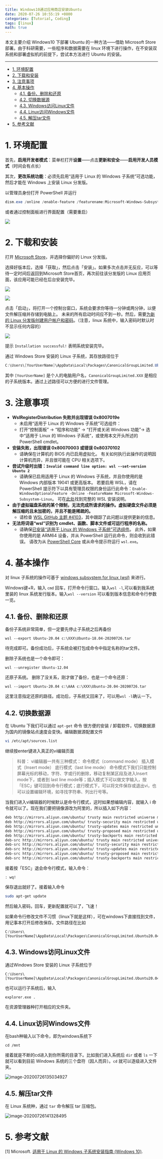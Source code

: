 ```yaml
---
title: Windows10通过应用商店安装Ubuntu
date: 2020-07-26 10:55:19 +0800
categories: [Tutorial, Coding]
tags: [linux]
math: true
---
```


本文主要介绍 Windows10 下部署 Ubuntu 的一种方法——借助 Microsoft Store 部署。由于科研需要，一些程序和数据需要在 linux 环境下进行操作，在不安装双系统和部署虚拟机的前提下，尝试本方法进行 Ubuntu 的安装。

<!--more-->

---

- [1. 环境配置](#1-环境配置)
- [2. 下载和安装](#2-下载和安装)
- [3. 注意事项](#3-注意事项)
- [4. 基本操作](#4-基本操作)
  - [4.1. 备份、删除和还原](#41-备份删除和还原)
  - [4.2. 切换数据源](#42-切换数据源)
  - [4.3. Windows访问Linux文件](#43-windows访问linux文件)
  - [4.4. Linux访问Windows文件](#44-linux访问windows文件)
  - [4.5. 解压tar文件](#45-解压tar文件)
- [5. 参考文献](#5-参考文献)

# 1. 环境配置

首先，**启用开发者模式**：菜单栏打开**设置**——点击**更新和安全**——**启用开发人员模式**（时间会有点长）

其次，**更改系统功能**：必须先启用“适用于 Linux 的 Windows 子系统”可选功能，然后才能在 Windows 上安装 Linux 分发版。

以管理员身份打开 PowerShell 并运行

```powershell
dism.exe /online /enable-feature /featurename:Microsoft-Windows-Subsystem-Linux /all /norestart
```

或者通过控制面板进行界面配置（需要重启）

![](../assets/img/postsimg/20200726/1.jpg)

# 2. 下载和安装

打开 [Microsoft Store](https://aka.ms/wslstore)，并选择你偏好的 Linux 分发版。

选择好版本后，选择「获取」，然后点击「安装」。如果多次点击并无反应，可以等待一定时间后返回到Microsoft Store首页，再次前往该分发版的 Linux 应用页面，该应用可能已经在后台安装完毕。

![](../assets/img/postsimg/20200726/2.jpg)

![](../assets/img/postsimg/20200726/3.jpg)

点击「启动」，将打开一个控制台窗口，系统会要求你等待一分钟或两分钟，以便文件解压缩并存储到电脑上。 未来的所有启动时间应不到一秒。然后，需要[为新的 Linux 分发版创建用户帐户和密码](https://docs.microsoft.com/zh-cn/windows/wsl/user-support)。（注意，linux 系统中，输入密码时默认时不显示任何内容的）

![](../assets/img/postsimg/20200726/4.jpg)

提示 `Installation successful!` 表明系统安装完毕。

通过 Windows Store 安装的 Linux 子系统，其存放路径位于

```powershell
C:\Users\[YourUserName]\AppData\Local\Packages\CanonicalGroupLimited.Ubuntu20.04onWindows_79rhkp1fndgsc\LocalState\rootfs
```

其中 `[YourUserName]` 是个人的电脑用户名，`CanonicalGroupLimited.XXX` 是相应的子系统版本。通过上述路径可以方便的进行文件管理。

# 3. 注意事项

- **WslRegisterDistribution 失败并出现错误 0x8007019e**
  - 未启用“适用于 Linux 的 Windows 子系统”可选组件：
  - 打开“控制面板” -> “程序和功能” -> “打开或关闭 Windows 功能”-> 选中“适用于 Linux 的 Windows 子系统”，或使用本文开头所述的 PowerShell cmdlet。
- **安装失败，出现错误 0x80070003 或错误 0x80370102**
  - 请确保在计算机的 BIOS 内已启用虚拟化。 有关如何执行此操作的说明因计算机而异，并且很可能在 CPU 相关选项下。
- **尝试升级时出错：`Invalid command line option: wsl --set-version Ubuntu 2`**
  - 请确保已启用适用于 Linux 的 Windows 子系统，并且你使用的是 Windows 内部版本 19041 或更高版本。 若要启用 WSL，请在 PowerShell 提示符下以具有管理员权限的身份运行此命令：`Enable-WindowsOptionalFeature -Online -FeatureName Microsoft-Windows-Subsystem-Linux`。 可在[此处](https://docs.microsoft.com/zh-cn/windows/wsl/install-win10)找到完整的 WSL 安装说明。
- **由于虚拟磁盘系统的某个限制，无法完成所请求的操作。虚拟硬盘文件必须是解压缩的且未加密的，并且不能是稀疏的。**
  - 请检查 [WSL GitHub 主题 #4103](https://github.com/microsoft/WSL/issues/4103)，其中跟踪了此问题以提供更新的信息。
- **无法将词语“wsl”识别为 cmdlet、函数、脚本文件或可运行程序的名称。**
  - 请确保[已安装“适用于 Linux 的 Windows 子系统”可选组件](https://docs.microsoft.com/zh-cn/windows/wsl/install-win10#enable-the-virtual-machine-platform-optional-component)。 此外，如果你使用的是 ARM64 设备，并从 PowerShell 运行此命令，则会收到此错误。 请改为从 [PowerShell Core](https://docs.microsoft.com/zh-cn/powershell/scripting/install/installing-powershell-core-on-windows?view=powershell-6) 或从命令提示符运行 `wsl.exe`。

# 4. 基本操作

对 linux 子系统的操作可基于 [windows subsystem for linux (*wsl*)](http://www.baidu.com/link?url=jRq5GQOKupZSX7p973mR5YQ0WwqNWa6Jupvwyo8OR5fHoLw3z_xTeI5O5eoguWLL) 来进行。

Windows键+R，输入 `cmd` 回车，打开命令行窗口。输入`wsl -l`,可以看到我系统里装的 linux 系统发行版本。输入`wsl --version` 可以看到版本信息和命令行参数一览。

## 4.1. 备份、删除和还原

备份子系统非常简单，但一定要先停止子系统之后再备份

```shell
wsl --export Ubuntu-20.04 c:\XXX\Ubuntu-18.04-20200726.tar
```

待完成即可。备份成功后，子系统会被打包成命令中指定名称的tar文件。

删除子系统也是一个命令即可：

```shell
wsl --unregister Ubuntu-12.04
```

还原子系统。 删除了没关系，刚才做了备份，也是一个命令还原：

```shell
wsl --import Ubuntu-20.04 c:\AAA c:\XXX\Ubuntu-20.04-20200726.tar
```

这里注意指定还原的路径。成功后，子系统又回来了，可以用`wsl -l`确认一下。

## 4.2. 切换数据源

在 Ubuntu 下我们可以通过 `apt-get` 命令 很方便的安装 / 卸载软件，切换数据源为国内的镜像站点速度会变快。编辑数据源配置文件

```bash
vi /etc/apt/sources.list
```

继续按enter键进入真正的vi编辑页面

> 科普：
> vi编辑器一共有三种模式： 命令模式（command mode） 插入模式（Insert mode） 底行模式（last line mode） 命令模式下我们只能控制屏幕光标的移动，字符、字或行的删除，移动复制某区段及进入Insert mode下，或者到 last line mode等；插入模式下可以做文字输入，按「ESC」键可回到命令行模式；底行模式下，可以将文件保存或退出vi，也可以设置编辑环境，如寻找字符串、列出行号等。

当我们进入vi编辑器的时候默认是命令行模式，这时如果想编辑内容，就输入 i 命令就可以了。现在我们要把镜像源改为阿里的，所以插入如下内容：

```bash
deb http://mirrors.aliyun.com/ubuntu/ trusty main restricted universe multiverse
deb http://mirrors.aliyun.com/ubuntu/ trusty-security main restricted universe multiverse
deb http://mirrors.aliyun.com/ubuntu/ trusty-updates main restricted universe multiverse
deb http://mirrors.aliyun.com/ubuntu/ trusty-proposed main restricted universe multiverse
deb http://mirrors.aliyun.com/ubuntu/ trusty-backports main restricted universe multiverse
deb-src http://mirrors.aliyun.com/ubuntu/ trusty main restricted universe multiverse
deb-src http://mirrors.aliyun.com/ubuntu/ trusty-security main restricted universe multiverse
deb-src http://mirrors.aliyun.com/ubuntu/ trusty-updates main restricted universe multiverse
deb-src http://mirrors.aliyun.com/ubuntu/ trusty-proposed main restricted universe multiverse
deb-src http://mirrors.aliyun.com/ubuntu/ trusty-backports main restricted universe multiverse
```


接着按「ESC」退会命令行模式，输入命令：

```
: wq!
```

保存退出就好了。接着输入命令

```bash
sudo apt-get update
```

然后输入密码，回车，更新配置就可以了，飞速！

如果命令行修改文件不习惯（linux下就是这样），可在windows下直接找到文件，用记事本打开后修改保存。文件路径在比如

```
C:\Users\[YourUserName]\AppData\Local\Packages\CanonicalGroupLimited.Ubuntu20.04onWindows_79rhkp1fndgsc\LocalState\rootfs\etc\apt
```

## 4.3. Windows访问Linux文件

通过Windows Store 安装的 Linux 子系统位于

```
C:\Users\[YourUserName]\AppData\Local\Packages\CanonicalGroupLimited.Ubuntu20.04onWindows_79rhkp1fndgsc\LocalState\rootfs
```

也可以运行子系统后，输入

```
explorer.exe .
```

在资源管理器种打开相应的文件夹。

## 4.4. Linux访问Windows文件

在bash种输入以下命令，即为windows系统下

```
cd /mnt
```

接着就是不断的cd进入到你所需的目录下。比如我们进入系统后 `dir` 或者 `ls` 一下就可以看到目前 Windows 系统的三个盘符（因人而异）。`cd` 就可以逐级进入文件夹。

![image-20200726135034927](../assets/img/postsimg/20200726/5.jpg)

## 4.5. 解压tar文件

在 Linux 系统种，通过 `tar` 命令解压 tar 压缩包。

![image-20200726141328495](../assets/img/postsimg/20200726/6.jpg)



# 5. 参考文献

<span id="ref1">[1]</span>  Microsoft. [适用于 Linux 的 Windows 子系统安装指南 (Windows 10)](https://docs.microsoft.com/zh-cn/windows/wsl/install-win10#install-your-linux-distribution-of-choice).

